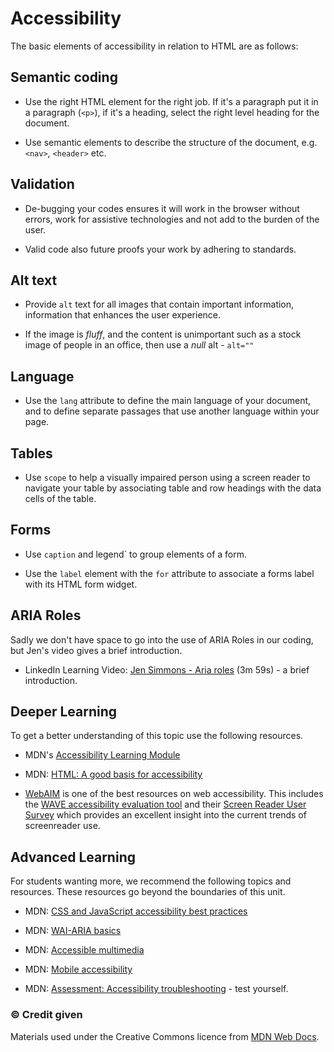 # Accessibility

The basic elements of accessibility in relation to HTML are as follows:

## Semantic coding 

- Use the right HTML element for the right job. If it's a paragraph put it in a paragraph (`<p>`), if it's a heading, select the right level heading for the document.

- Use semantic elements to describe the structure of the document, e.g. `<nav>`, `<header>` etc.

## Validation

- De-bugging your codes ensures it will work in the browser without errors, work for assistive technologies and not add to the burden of the user.

- Valid code also future proofs your work by adhering to standards.

## Alt text

- Provide `alt` text for all images that contain important information, information that enhances the user experience.

- If the image is *fluff*, and the content is unimportant such as a stock image of people in an office, then use a *null* alt - `alt=""`

## Language

- Use the `lang` attribute to define the main language of your document, and to define separate passages that use another language within your page.

## Tables

- Use `scope` to help a visually impaired person using a screen reader to navigate your table by associating table and row headings with the data cells of the table. 

## Forms

- Use `caption` and legend` to group elements of a form.

- Use the `label` element with the `for` attribute to associate a forms label with its HTML form widget.

## ARIA Roles

Sadly we don't have space to go into the use of ARIA Roles in our coding, but Jen's video gives a brief introduction.

- LinkedIn Learning Video: [Jen Simmons - Aria roles](https://www.linkedin.com/learning/html-essential-training-4/aria-roles?u=36102708) (3m 59s) - a brief introduction.


<h2 class="deep">Deeper Learning</h2>

To get a better understanding of this topic use the following resources.

- MDN's [Accessibility Learning Module](https://developer.mozilla.org/en-US/docs/Learn/Accessibility)


- MDN: [HTML: A good basis for accessibility](https://developer.mozilla.org/en-US/docs/Learn/Accessibility/HTML)


- [WebAIM](https://webaim.org/) is one of the best resources on web accessibility. This includes the [WAVE accessibility evaluation tool](https://wave.webaim.org/) and their [Screen Reader User Survey](https://webaim.org/projects/screenreadersurvey8/) which provides an excellent insight into the current trends of screenreader use.


<h2 class="deep">Advanced Learning</h2>

For students wanting more, we recommend the following topics and resources. These resources go beyond the boundaries of this unit.

- MDN: [CSS and JavaScript accessibility best practices](https://developer.mozilla.org/en-US/docs/Learn/Accessibility/CSS_and_JavaScript)

- MDN: [WAI-ARIA basics](https://developer.mozilla.org/en-US/docs/Learn/Accessibility/WAI-ARIA_basics)

- MDN: [Accessible multimedia](https://developer.mozilla.org/en-US/docs/Learn/Accessibility/Multimedia)

- MDN: [Mobile accessibility](https://developer.mozilla.org/en-US/docs/Learn/Accessibility/Mobile)

- MDN: [Assessment: Accessibility troubleshooting](https://developer.mozilla.org/en-US/docs/Learn/Accessibility/Accessibility_troubleshooting) - test yourself.


### &copy; Credit given

Materials used under the Creative Commons licence from [MDN Web Docs](https://developer.mozilla.org/en-US/docs/Web/HTML).